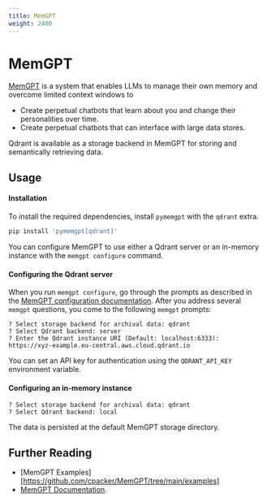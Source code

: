 ```yaml
---
title: MemGPT
weight: 2400
---
```


# MemGPT

[MemGPT](https://memgpt.ai/) is a system that enables LLMs to manage their own memory and overcome limited context windows to

- Create perpetual chatbots that learn about you and change their personalities over time.
- Create perpetual chatbots that can interface with large data stores.

Qdrant is available as a storage backend in MemGPT for storing and semantically retrieving data.

## Usage

#### Installation

To install the required dependencies, install `pymemgpt` with the `qdrant` extra.

```sh
pip install 'pymemgpt[qdrant]'
```

You can configure MemGPT to use either a Qdrant server or an in-memory instance with the `memgpt configure` command.

#### Configuring the Qdrant server

When you run `memgpt configure`, go through the prompts as described in the [MemGPT configuration documentation](https://memgpt.readme.io/docs/config).
After you address several `memgpt` questions, you come to the following `memgpt` prompts:

```console
? Select storage backend for archival data: qdrant
? Select Qdrant backend: server
? Enter the Qdrant instance URI (Default: localhost:6333): https://xyz-example.eu-central.aws.cloud.qdrant.io
```

You can set an API key for authentication using the `QDRANT_API_KEY` environment variable.

#### Configuring an in-memory instance

```console
? Select storage backend for archival data: qdrant
? Select Qdrant backend: local
```

The data is persisted at the default MemGPT storage directory.

## Further Reading

- [MemGPT Examples][https://github.com/cpacker/MemGPT/tree/main/examples]
- [MemGPT Documentation](https://memgpt.readme.io/docs/index).
